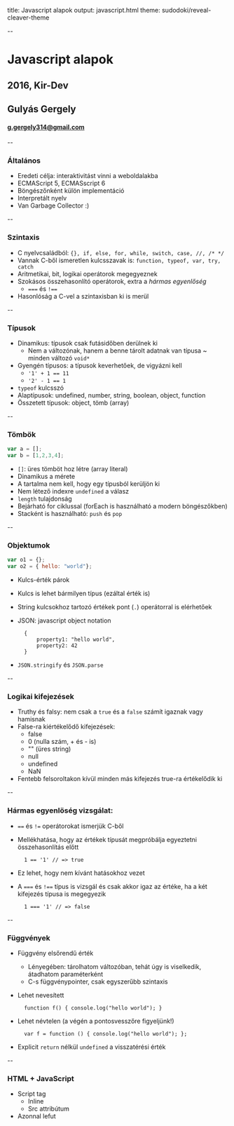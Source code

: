 title: Javascript alapok
output: javascript.html
theme: sudodoki/reveal-cleaver-theme

--

# Javascript alapok
## **2016, Kir-Dev**
## Gulyás Gergely
#### g.gergely314@gmail.com

--

### Általános

- Eredeti célja: interaktivitást vinni a weboldalakba
- ECMAScript 5, ECMASscript 6
- Böngészőnként külön implementáció
- Interpretált nyelv
- Van Garbage Collector :)

--

### Szintaxis

- C nyelvcsaládból: `{}, if, else, for, while, switch, case, //, /* */`
- Vannak C-ből ismeretlen kulcsszavak is: `function, typeof, var, try, catch`
- Aritmetikai, bit, logikai operátorok megegyeznek
- Szokásos összehasonlító operátorok,  extra a _hármas egyenlőség_
    - `===` és `!==`
- Hasonlóság a C-vel a szintaxisban ki is merül

--

### Típusok

- Dinamikus: típusok csak futásidőben derülnek ki
    - Nem a változónak, hanem a benne tárolt adatnak van típusa ~ minden változó `void*`
- Gyengén típusos: a típusok keverhetőek, de vigyázni kell
    * `'1' + 1 == 11`
    * `'2' - 1 == 1`
- `typeof` kulcsszó
- Alaptípusok: undefined, number, string, boolean, object, function
- Összetett típusok: object, tömb (array)

--

### Tömbök

~~~javascript
var a = [];
var b = [1,2,3,4];
~~~

- `[]`: üres tömböt hoz létre (array literal)
- Dinamikus a mérete
- A tartalma nem kell, hogy egy típusból kerüljön ki
- Nem létező indexre `undefined` a válasz
- `length` tulajdonság
- Bejárható for ciklussal (forEach is használható a modern böngészőkben)
- Stacként is használható: `push` és `pop`

--

### Objektumok

~~~javascript
var o1 = {};
var o2 = { hello: "world"};
~~~

- Kulcs-érték párok
- Kulcs is lehet bármilyen típus (ezáltal érték is)
- String kulcsokhoz tartozó értékek pont (`.`) operátorral is elérhetőek
- JSON: javascript object notation

        {
            property1: "hello world",
            property2: 42
        }

- `JSON.stringify` és `JSON.parse`

--

### Logikai kifejezések

- Truthy és falsy: nem csak a `true` és a `false` számít igaznak vagy hamisnak
- False-ra kiértékelődő kifejezések:
    - false
    - 0 (nulla szám, + és - is)
    - "" (üres string)
    - null
    - undefined
    - NaN
- Fentebb felsoroltakon kívül minden más kifejezés true-ra értékelődik ki

--

### Hármas egyenlöség vizsgálat:

- `==` és `!=` operátorokat ismerjük C-ből
- Mellékhatása, hogy az értékek típusát megpróbálja egyeztetni összehasonlítás előtt

        1 == '1' // => true

- Ez lehet, hogy nem kívánt hatásokhoz vezet
- A `===` és `!==` típus is vizsgál és csak akkor igaz az értéke, ha a két
kifejezés típusa is megegyezik

        1 === '1' // => false

--

### Függvények

- Függvény elsőrendű érték
    - Lényegében: tárolhatom változóban, tehát úgy is viselkedik, átadhatom paraméterként
    - C-s függvénypointer, csak egyszerűbb szintaxis
- Lehet nevesített

        function f() { console.log("hello world"); }

- Lehet névtelen (a végén a pontosvesszőre figyeljünk!)

        var f = function () { console.log("hello world"); };

- Explicit `return` nélkül `undefined` a visszatérési érték

--

### HTML + JavaScript

- Script tag
    - Inline
    - Src attribútum
- Azonnal lefut